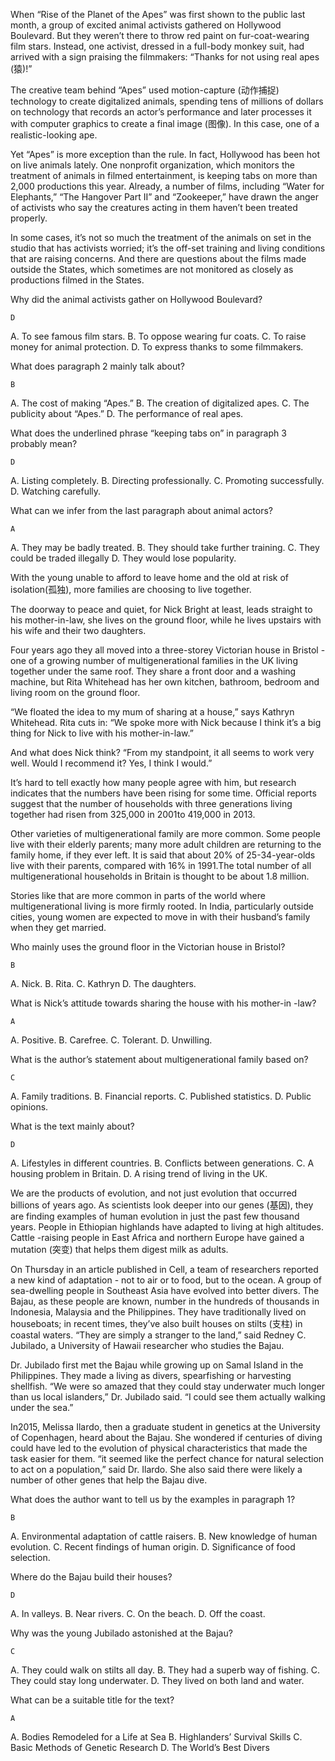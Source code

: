 When “Rise of the Planet of the Apes” was first shown to the public last month, a group of excited animal activists gathered on Hollywood Boulevard. But they weren’t there to throw red paint on fur-coat-wearing film stars. Instead, one activist, dressed in a full-body monkey suit, had arrived with a sign praising the filmmakers: “Thanks for not using real apes (猿)!”

The creative team behind “Apes” used motion-capture (动作捕捉) technology to create digitalized animals, spending tens of millions of dollars on technology that records an actor’s performance and later processes it with computer graphics to create a final image (图像). In this case, one of a realistic-looking ape.

Yet “Apes” is more exception than the rule. In fact, Hollywood has been hot on live animals lately. One nonprofit organization, which monitors the treatment of animals in filmed entertainment, is keeping tabs on more than 2,000 productions this year. Already, a number of films, including “Water for Elephants,” “The Hangover Part II” and “Zookeeper,” have drawn the anger of activists who say the creatures acting in them haven’t been treated properly.

In some cases, it’s not so much the treatment of the animals on set in the studio that has activists worried; it’s the off-set training and living conditions that are raising concerns. And there are questions about the films made outside the States, which sometimes are not monitored as closely as productions filmed in the States.

Why did the animal activists gather on Hollywood Boulevard?

    D

A. To see famous film stars.
B. To oppose wearing fur coats.
C. To raise money for animal protection.
D. To express thanks to some filmmakers.

What does paragraph 2 mainly talk about?

    B

A. The cost of making “Apes.”
B. The creation of digitalized apes.
C. The publicity about “Apes.”
D. The performance of real apes.

What does the underlined phrase “keeping tabs on” in paragraph 3 probably mean?

    D

A. Listing completely.
B. Directing professionally.
C. Promoting successfully.
D. Watching carefully.

What can we infer from the last paragraph about animal actors?

    A

A. They may be badly treated.
B. They should take further training.
C. They could be traded illegally
D. They would lose popularity.

With the young unable to afford to leave home and the old at risk of isolation(孤独), more families are choosing to live together.

The doorway to peace and quiet, for Nick Bright at least, leads straight to his mother-in-law, she lives on the ground floor, while he lives upstairs with his wife and their two daughters.

Four years ago they all moved into a three-storey Victorian house in Bristol - one of a growing number of multigenerational families in the UK living together under the same roof. They share a front door and a washing machine, but Rita Whitehead has her own kitchen, bathroom, bedroom and living room on the ground floor.

“We floated the idea to my mum of sharing at a house,” says Kathryn Whitehead. Rita cuts in: “We spoke more with Nick because I think it’s a big thing for Nick to live with his mother-in-law.”

And what does Nick think? “From my standpoint, it all seems to work very well. Would I recommend it? Yes, I think I would.”

It’s hard to tell exactly how many people agree with him, but research indicates that the numbers have been rising for some time. Official reports suggest that the number of households with three generations living together had risen from 325,000 in 2001to 419,000 in 2013.

Other varieties of multigenerational family are more common. Some people live with their elderly parents; many more adult children are returning to the family home, if they ever left. It is said that about 20% of 25-34-year-olds live with their parents, compared with 16% in 1991.The total number of all multigenerational households in Britain is thought to be about 1.8 million.

Stories like that are more common in parts of the world where multigenerational living is more firmly rooted. In India, particularly outside cities, young women are expected to move in with their husband’s family when they get married.

Who mainly uses the ground floor in the Victorian house in Bristol?

    B

A. Nick.
B. Rita.
C. Kathryn
D. The daughters.

What is Nick’s attitude towards sharing the house with his mother-in -law?

    A

A. Positive.
B. Carefree.
C. Tolerant.
D. Unwilling.

What is the author’s statement about multigenerational family based on?

    C

A. Family traditions.
B. Financial reports.
C. Published statistics.
D. Public opinions.

What is the text mainly about?

    D

A. Lifestyles in different countries.
B. Conflicts between generations.
C. A housing problem in Britain.
D. A rising trend of living in the UK.

We are the products of evolution, and not just evolution that occurred billions of years ago. As scientists look deeper into our genes (基因), they are finding examples of human evolution in just the past few thousand years. People in Ethiopian highlands have adapted to living at high altitudes. Cattle -raising people in East Africa and northern Europe have gained a mutation (突变) that helps them digest milk as adults.

On Thursday in an article published in Cell, a team of researchers reported a new kind of adaptation - not to air or to food, but to the ocean. A group of sea-dwelling people in Southeast Asia have evolved into better divers. The Bajau, as these people are known, number in the hundreds of thousands in Indonesia, Malaysia and the Philippines. They have traditionally lived on houseboats; in recent times, they’ve also built houses on stilts (支柱) in coastal waters. “They are simply a stranger to the land,” said Redney C. Jubilado, a University of Hawaii researcher who studies the Bajau.

Dr. Jubilado first met the Bajau while growing up on Samal Island in the Philippines. They made a living as divers, spearfishing or harvesting shellfish. “We were so amazed that they could stay underwater much longer than us local islanders,” Dr. Jubilado said. “I could see them actually walking under the sea.”

In2015, Melissa Ilardo, then a graduate student in genetics at the University of Copenhagen, heard about the Bajau. She wondered if centuries of diving could have led to the evolution of physical characteristics that made the task easier for them. “it seemed like the perfect chance for natural selection to act on a population,” said Dr. Ilardo. She also said there were likely a number of other genes that help the Bajau dive.

What does the author want to tell us by the examples in paragraph 1?

    B

A. Environmental adaptation of cattle raisers.
B. New knowledge of human evolution.
C. Recent findings of human origin.
D. Significance of food selection.

Where do the Bajau build their houses?

    D

A. In valleys.
B. Near rivers.
C. On the beach.
D. Off the coast.

Why was the young Jubilado astonished at the Bajau?

    C

A. They could walk on stilts all day.
B. They had a superb way of fishing.
C. They could stay long underwater.
D. They lived on both land and water.

What can be a suitable title for the text?

    A

A. Bodies Remodeled for a Life at Sea
B. Highlanders’ Survival Skills
C. Basic Methods of Genetic Research
D. The World’s Best Divers
